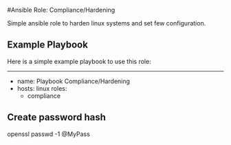 #Ansible Role: Compliance/Hardening

Simple ansible role to harden linux systems and set few configuration.

## Example Playbook

 Here is a simple example playbook to use this role:

 ---
 - name: Playbook Compliance/Hardening
 - hosts: linux
  roles:
    - compliance


## Create password hash

openssl passwd -1 @MyPass
